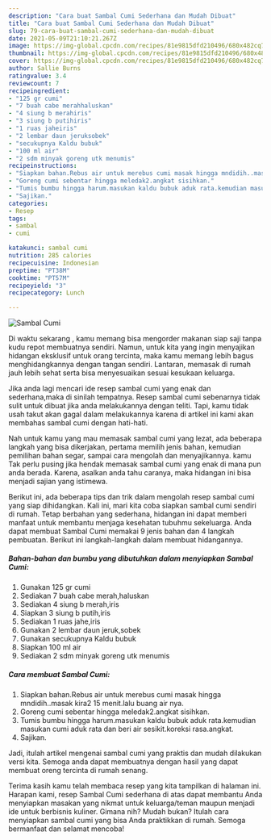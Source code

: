 ```yaml
---
description: "Cara buat Sambal Cumi Sederhana dan Mudah Dibuat"
title: "Cara buat Sambal Cumi Sederhana dan Mudah Dibuat"
slug: 79-cara-buat-sambal-cumi-sederhana-dan-mudah-dibuat
date: 2021-05-09T21:10:21.267Z
image: https://img-global.cpcdn.com/recipes/81e9815dfd210496/680x482cq70/sambal-cumi-foto-resep-utama.jpg
thumbnail: https://img-global.cpcdn.com/recipes/81e9815dfd210496/680x482cq70/sambal-cumi-foto-resep-utama.jpg
cover: https://img-global.cpcdn.com/recipes/81e9815dfd210496/680x482cq70/sambal-cumi-foto-resep-utama.jpg
author: Sallie Burns
ratingvalue: 3.4
reviewcount: 7
recipeingredient:
- "125 gr cumi"
- "7 buah cabe merahhaluskan"
- "4 siung b merahiris"
- "3 siung b putihiris"
- "1 ruas jaheiris"
- "2 lembar daun jeruksobek"
- "secukupnya Kaldu bubuk"
- "100 ml air"
- "2 sdm minyak goreng utk menumis"
recipeinstructions:
- "Siapkan bahan.Rebus air untuk merebus cumi masak hingga mndidih..masak kira2 15 menit.lalu buang air nya."
- "Goreng cumi sebentar hingga meledak2.angkat sisihkan."
- "Tumis bumbu hingga harum.masukan kaldu bubuk aduk rata.kemudian masukan cumi aduk rata dan beri air sesikit.koreksi rasa.angkat."
- "Sajikan."
categories:
- Resep
tags:
- sambal
- cumi

katakunci: sambal cumi 
nutrition: 285 calories
recipecuisine: Indonesian
preptime: "PT38M"
cooktime: "PT57M"
recipeyield: "3"
recipecategory: Lunch

---
```



![Sambal Cumi](https://img-global.cpcdn.com/recipes/81e9815dfd210496/680x482cq70/sambal-cumi-foto-resep-utama.jpg)

Di waktu  sekarang , kamu memang bisa mengorder makanan siap saji tanpa kudu repot membuatnya sendiri. Namun, untuk kita yang ingin menyajikan hidangan eksklusif untuk orang tercinta, maka kamu memang lebih bagus menghidangkannya dengan tangan sendiri. Lantaran, memasak di rumah jauh lebih sehat serta bisa menyesuaikan sesuai kesukaan keluarga.

Jika anda lagi mencari ide resep sambal cumi yang enak dan sederhana,maka di sinilah tempatnya. Resep sambal cumi  sebenarnya tidak sulit untuk dibuat jika anda melakukannya dengan teliti. Tapi, kamu tidak usah takut akan gagal dalam melakukannya 
karena di artikel ini kami akan membahas sambal cumi dengan hati-hati.  



Nah untuk kamu yang mau memasak sambal cumi yang lezat, ada beberapa langkah yang bisa dikerjakan, pertama memilih jenis bahan, kemudian pemilihan bahan segar, sampai cara mengolah dan menyajikannya. kamu Tak perlu pusing jika hendak memasak sambal cumi yang enak di mana pun anda berada. Karena, asalkan anda  tahu caranya, maka hidangan ini bisa menjadi sajian yang istimewa.

Berikut ini, ada beberapa tips dan trik dalam mengolah resep sambal cumi yang siap dihidangkan. Kali ini, mari kita coba siapkan sambal cumi sendiri di rumah. Tetap berbahan yang sederhana, hidangan ini dapat memberi manfaat untuk membantu menjaga kesehatan tubuhmu sekeluarga. Anda dapat membuat Sambal Cumi memakai 9 jenis bahan dan 4 langkah pembuatan. Berikut ini langkah-langkah dalam membuat hidangannya.

<!--inarticleads1-->

##### Bahan-bahan dan bumbu yang dibutuhkan dalam menyiapkan Sambal Cumi:

1. Gunakan 125 gr cumi
1. Sediakan 7 buah cabe merah,haluskan
1. Sediakan 4 siung b merah,iris
1. Siapkan 3 siung b putih,iris
1. Sediakan 1 ruas jahe,iris
1. Gunakan 2 lembar daun jeruk,sobek
1. Gunakan secukupnya Kaldu bubuk
1. Siapkan 100 ml air
1. Sediakan 2 sdm minyak goreng utk menumis




<!--inarticleads2-->

##### Cara membuat Sambal Cumi:

1. Siapkan bahan.Rebus air untuk merebus cumi masak hingga mndidih..masak kira2 15 menit.lalu buang air nya.
1. Goreng cumi sebentar hingga meledak2.angkat sisihkan.
1. Tumis bumbu hingga harum.masukan kaldu bubuk aduk rata.kemudian masukan cumi aduk rata dan beri air sesikit.koreksi rasa.angkat.
1. Sajikan.




Jadi, itulah artikel mengenai  sambal cumi  yang praktis dan mudah dilakukan versi kita. Semoga anda dapat membuatnya dengan hasil yang dapat membuat oreng tercinta di rumah senang. 

Terima kasih kamu telah membaca resep yang kita tampilkan di halaman ini. Harapan kami, resep  Sambal Cumi sederhana di atas dapat membantu Anda menyiapkan masakan yang nikmat untuk keluarga/teman maupun menjadi ide untuk berbisnis kuliner. Gimana nih? Mudah bukan? Itulah cara menyiapkan sambal cumi yang bisa Anda praktikkan di rumah. Semoga bermanfaat dan selamat mencoba!

